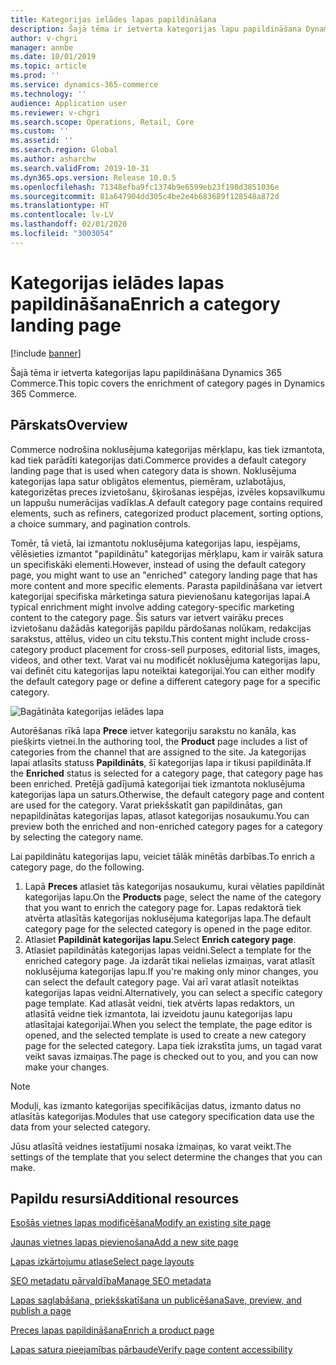 ```yaml
---
title: Kategorijas ielādes lapas papildināšana
description: Šajā tēma ir ietverta kategorijas lapu papildināšana Dynamics 365 Commerce.
author: v-chgri
manager: annbe
ms.date: 10/01/2019
ms.topic: article
ms.prod: ''
ms.service: dynamics-365-commerce
ms.technology: ''
audience: Application user
ms.reviewer: v-chgri
ms.search.scope: Operations, Retail, Core
ms.custom: ''
ms.assetid: ''
ms.search.region: Global
ms.author: asharchw
ms.search.validFrom: 2019-10-31
ms.dyn365.ops.version: Release 10.0.5
ms.openlocfilehash: 71348efba9fc1374b9e6599eb23f198d3851036e
ms.sourcegitcommit: 81a647904dd305c4be2e4b683689f128548a872d
ms.translationtype: HT
ms.contentlocale: lv-LV
ms.lasthandoff: 02/01/2020
ms.locfileid: "3003054"
---
```

# <a name="enrich-a-category-landing-page"></a><span data-ttu-id="b64b1-103">Kategorijas ielādes lapas papildināšana</span><span class="sxs-lookup"><span data-stu-id="b64b1-103">Enrich a category landing page</span></span>


[!include [banner](includes/banner.md)]

<span data-ttu-id="b64b1-104">Šajā tēma ir ietverta kategorijas lapu papildināšana Dynamics 365 Commerce.</span><span class="sxs-lookup"><span data-stu-id="b64b1-104">This topic covers the enrichment of category pages in Dynamics 365 Commerce.</span></span>

## <a name="overview"></a><span data-ttu-id="b64b1-105">Pārskats</span><span class="sxs-lookup"><span data-stu-id="b64b1-105">Overview</span></span>

<span data-ttu-id="b64b1-106">Commerce nodrošina noklusējuma kategorijas mērķlapu, kas tiek izmantota, kad tiek parādīti kategorijas dati.</span><span class="sxs-lookup"><span data-stu-id="b64b1-106">Commerce provides a default category landing page that is used when category data is shown.</span></span> <span data-ttu-id="b64b1-107">Noklusējuma kategorijas lapa satur obligātos elementus, piemēram, uzlabotājus, kategorizētas preces izvietošanu, šķirošanas iespējas, izvēles kopsavilkumu un lappušu numerācijas vadīklas.</span><span class="sxs-lookup"><span data-stu-id="b64b1-107">A default category page contains required elements, such as refiners, categorized product placement, sorting options, a choice summary, and pagination controls.</span></span> 

<span data-ttu-id="b64b1-108">Tomēr, tā vietā, lai izmantotu noklusējuma kategorijas lapu, iespējams, vēlēsieties izmantot "papildinātu" kategorijas mērķlapu, kam ir vairāk satura un specifiskāki elementi.</span><span class="sxs-lookup"><span data-stu-id="b64b1-108">However, instead of using the default category page, you might want to use an "enriched" category landing page that has more content and more specific elements.</span></span> <span data-ttu-id="b64b1-109">Parasta papildināšana var ietvert kategorijai specifiska mārketinga satura pievienošanu kategorijas lapai.</span><span class="sxs-lookup"><span data-stu-id="b64b1-109">A typical enrichment might involve adding category-specific marketing content to the category page.</span></span> <span data-ttu-id="b64b1-110">Šis saturs var ietvert vairāku preces izvietošanu dažādās kategorijās papildu pārdošanas nolūkam, redakcijas sarakstus, attēlus, video un citu tekstu.</span><span class="sxs-lookup"><span data-stu-id="b64b1-110">This content might include cross-category product placement for cross-sell purposes, editorial lists, images, videos, and other text.</span></span> <span data-ttu-id="b64b1-111">Varat vai nu modificēt noklusējuma kategorijas lapu, vai definēt citu kategorijas lapu noteiktai kategorijai.</span><span class="sxs-lookup"><span data-stu-id="b64b1-111">You can either modify the default category page or define a different category page for a specific category.</span></span>

![Bagātināta kategorijas ielādes lapa](./media/CategoryLandingPages.png)

<span data-ttu-id="b64b1-113">Autorēšanas rīkā lapa **Prece** ietver kategoriju sarakstu no kanāla, kas piešķirts vietnei.</span><span class="sxs-lookup"><span data-stu-id="b64b1-113">In the authoring tool, the **Product** page includes a list of categories from the channel that are assigned to the site.</span></span> <span data-ttu-id="b64b1-114">Ja kategorijas lapai atlasīts statuss **Papildināts**, šī kategorijas lapa ir tikusi papildināta.</span><span class="sxs-lookup"><span data-stu-id="b64b1-114">If the **Enriched** status is selected for a category page, that category page has been enriched.</span></span> <span data-ttu-id="b64b1-115">Pretējā gadījumā kategorijai tiek izmantota noklusējuma kategorijas lapa un saturs.</span><span class="sxs-lookup"><span data-stu-id="b64b1-115">Otherwise, the default category page and content are used for the category.</span></span> <span data-ttu-id="b64b1-116">Varat priekšskatīt gan papildinātas, gan nepapildinātas kategorijas lapas, atlasot kategorijas nosaukumu.</span><span class="sxs-lookup"><span data-stu-id="b64b1-116">You can preview both the enriched and non-enriched category pages for a category by selecting the category name.</span></span>

<span data-ttu-id="b64b1-117">Lai papildinātu kategorijas lapu, veiciet tālāk minētās darbības.</span><span class="sxs-lookup"><span data-stu-id="b64b1-117">To enrich a category page, do the following.</span></span>

1. <span data-ttu-id="b64b1-118">Lapā **Preces** atlasiet tās kategorijas nosaukumu, kurai vēlaties papildināt kategorijas lapu.</span><span class="sxs-lookup"><span data-stu-id="b64b1-118">On the **Products** page, select the name of the category that you want to enrich the category page for.</span></span> <span data-ttu-id="b64b1-119">Lapas redaktorā tiek atvērta atlasītās kategorijas noklusējuma kategorijas lapa.</span><span class="sxs-lookup"><span data-stu-id="b64b1-119">The default category page for the selected category is opened in the page editor.</span></span>
2. <span data-ttu-id="b64b1-120">Atlasiet **Papildināt kategorijas lapu**.</span><span class="sxs-lookup"><span data-stu-id="b64b1-120">Select **Enrich category page**.</span></span>
3. <span data-ttu-id="b64b1-121">Atlasiet papildinātās kategorijas lapas veidni.</span><span class="sxs-lookup"><span data-stu-id="b64b1-121">Select a template for the enriched category page.</span></span> <span data-ttu-id="b64b1-122">Ja izdarāt tikai nelielas izmaiņas, varat atlasīt noklusējuma kategorijas lapu.</span><span class="sxs-lookup"><span data-stu-id="b64b1-122">If you're making only minor changes, you can select the default category page.</span></span> <span data-ttu-id="b64b1-123">Vai arī varat atlasīt noteiktas kategorijas lapas veidni.</span><span class="sxs-lookup"><span data-stu-id="b64b1-123">Alternatively, you can select a specific category page template.</span></span> <span data-ttu-id="b64b1-124">Kad atlasāt veidni, tiek atvērts lapas redaktors, un atlasītā veidne tiek izmantota, lai izveidotu jaunu kategorijas lapu atlasītajai kategorijai.</span><span class="sxs-lookup"><span data-stu-id="b64b1-124">When you select the template, the page editor is opened, and the selected template is used to create a new category page for the selected category.</span></span> <span data-ttu-id="b64b1-125">Lapa tiek izrakstīta jums, un tagad varat veikt savas izmaiņas.</span><span class="sxs-lookup"><span data-stu-id="b64b1-125">The page is checked out to you, and you can now make your changes.</span></span>

> [!NOTE]
> <span data-ttu-id="b64b1-126">Moduļi, kas izmanto kategorijas specifikācijas datus, izmanto datus no atlasītās kategorijas.</span><span class="sxs-lookup"><span data-stu-id="b64b1-126">Modules that use category specification data use the data from your selected category.</span></span>
>
> <span data-ttu-id="b64b1-127">Jūsu atlasītā veidnes iestatījumi nosaka izmaiņas, ko varat veikt.</span><span class="sxs-lookup"><span data-stu-id="b64b1-127">The settings of the template that you select determine the changes that you can make.</span></span>

## <a name="additional-resources"></a><span data-ttu-id="b64b1-128">Papildu resursi</span><span class="sxs-lookup"><span data-stu-id="b64b1-128">Additional resources</span></span>

[<span data-ttu-id="b64b1-129">Esošās vietnes lapas modificēšana</span><span class="sxs-lookup"><span data-stu-id="b64b1-129">Modify an existing site page</span></span>](modify-existing-page.md)

[<span data-ttu-id="b64b1-130">Jaunas vietnes lapas pievienošana</span><span class="sxs-lookup"><span data-stu-id="b64b1-130">Add a new site page</span></span>](add-new-page.md)

[<span data-ttu-id="b64b1-131">Lapas izkārtojumu atlase</span><span class="sxs-lookup"><span data-stu-id="b64b1-131">Select page layouts</span></span>](select-page-layouts.md)

[<span data-ttu-id="b64b1-132">SEO metadatu pārvaldība</span><span class="sxs-lookup"><span data-stu-id="b64b1-132">Manage SEO metadata</span></span>](manage-seo-metadata.md)

[<span data-ttu-id="b64b1-133">Lapas saglabāšana, priekšskatīšana un publicēšana</span><span class="sxs-lookup"><span data-stu-id="b64b1-133">Save, preview, and publish a page</span></span>](save-preview-publish-page.md)

[<span data-ttu-id="b64b1-134">Preces lapas papildināšana</span><span class="sxs-lookup"><span data-stu-id="b64b1-134">Enrich a product page</span></span>](enrich-product-page.md)

[<span data-ttu-id="b64b1-135">Lapas satura pieejamības pārbaude</span><span class="sxs-lookup"><span data-stu-id="b64b1-135">Verify page content accessibility</span></span>](verify-accessibility.md)
